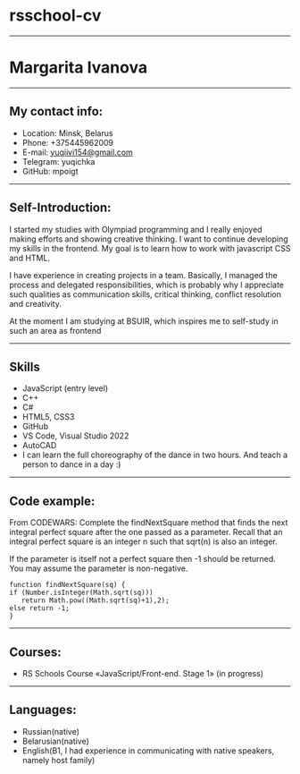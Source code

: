 # rsschool-cv
***
# Margarita Ivanova
***
## My contact info:
- Location: Minsk, Belarus
- Phone: +375445962009
- E-mail: yuqiivi154@gmail.com
- Telegram: yuqichka
- GitHub: mpoigt
***
## Self-Introduction:
  I started my studies with Olympiad programming and I really enjoyed making efforts and showing creative thinking. I want to continue developing my skills in the frontend. My goal is to learn how to work with javascript CSS and HTML.


  I have experience in creating projects in a team. Basically, I managed the process and delegated responsibilities, which is probably why I appreciate such qualities as communication skills, critical thinking, conflict resolution and creativity.

  
At the moment I am studying at BSUIR, which inspires me to self-study in such an area as frontend

***
## Skills
- JavaScript (entry level)
- C++
- C#
- HTML5, CSS3
- GitHub
- VS Code, Visual Studio 2022
- AutoCAD
- I can learn the full choreography of the dance in two hours. And teach a person to dance in a day :)
***
## Code example:
From CODEWARS: Complete the findNextSquare method that finds the next integral perfect square after the one passed as a parameter. Recall that an integral perfect square is an integer n such that sqrt(n) is also an integer.

If the parameter is itself not a perfect square then -1 should be returned. You may assume the parameter is non-negative.

    function findNextSquare(sq) {
    if (Number.isInteger(Math.sqrt(sq)))
       return Math.pow((Math.sqrt(sq)+1),2);
    else return -1;
    }
     
***
## Courses:
- RS Schools Course «JavaScript/Front-end. Stage 1» (in progress)
***
## Languages:
- Russian(native)
- Belarusian(native)
- English(B1, I had experience in communicating with native speakers, namely host family)
